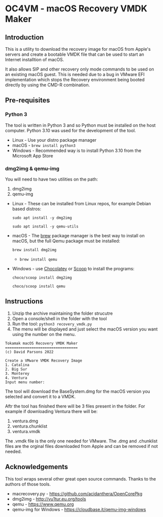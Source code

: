 # OC4VM  - macOS Recovery VMDK Maker

## Introduction
This is a utility  to download the recovery image for macOS from Apple's servers and create a bootable 
VMDK file that can be used to start an Internet installtion of macOS.

It also allows SIP and other recovery only mode commands to be used on an existing macOS guest. 
This is needed due to a bug in VMware EFI implementation which stops the Recovery environment being 
booted directly by using the CMD-R combination.

## Pre-requisites

###  Python 3
The tool is written in Python 3 and so Python must be installed on the host computer. Python 3.10 was used for 
the development of the tool.

* Linux   - Use your distro package manager
* macOS   - `brew install python3`
* Windows - Recommended way is to install Python 3.10 from the Microsoft App Store

### dmg2img & qemu-img

You will need to have two utilities on the path:
1. dmg2img
2. qemu-img

* Linux - These can be installed from Linux repos, for example Debian based distros:

    `sudo apt install -y dmg2img`

    `sudo apt install -y qemu-utils`


* macOS - The [brew](https://brew.sh) package manager is the best way to install on macOS, 
but the full Qemu package must be installed:

    `brew install dmg2img`

  * `brew install qemu`


* Windows - use [Chocolatey](https://chocolatey.org) or [Scoop](https://scoop.sh) to install the programs:

    `choco/scoop install dmg2img`
    
    `choco/scoop install qemu`
   

## Instructions
1. Unzip the archive maintaining the folder strucutre
2. Open a console/shell in the folder with the tool
3. Run the tool: `python3 recovery_vmdk.py`
4. The menu will be displayed and just select the macOS version you want using the number on the menu.
```
Tokamak macOS Recovery VMDK Maker
=================================
(c) David Parsons 2022

Create a VMware VMDK Recovery Image
1. Catalina
2. Big Sur
3. Monterey
4. Ventura
Input menu number: 
```
The tool will  download the BaseSystem.dmg for the macOS version you selected and convert it to a VMDK.

Aftr the tool has finished there will be 3 files present in the folder. For example if downloading Ventura
there will be:

1. ventura.dmg
2. ventura.chunklist
3. ventura.vmdk

The .vmdk file is the only one needed for VMware. The .dmg and .chunklist files are the orginal files downloaded 
from Apple and can be removed if not needed.

## Acknowledgements
This tool wraps several other great open source commands. Thanks to the authors of those tools.

* macrecovery.py - https://github.com/acidanthera/OpenCorePkg
* dmg2img - http://vu1tur.eu.org/tools
* qemu - https://www.qemu.org
* qemu-img for Windows - https://cloudbase.it/qemu-img-windows